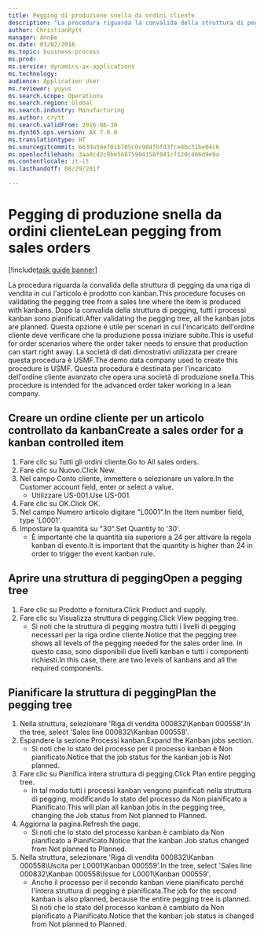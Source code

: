 ```yaml
--- 
title: Pegging di produzione snella da ordini cliente
description: "La procedura riguarda la convalida della struttura di pegging da una riga di vendita in cui l'articolo è prodotto con kanban."
author: ChristianRytt
manager: AnnBe
ms.date: 03/02/2016
ms.topic: business-process
ms.prod: 
ms.service: dynamics-ax-applications
ms.technology: 
audience: Application User
ms.reviewer: yuyus
ms.search.scope: Operations
ms.search.region: Global
ms.search.industry: Manufacturing
ms.author: crytt
ms.search.validFrom: 2016-06-30
ms.dyn365.ops.version: AX 7.0.0
ms.translationtype: HT
ms.sourcegitcommit: 663da58ef01b705c0c984fbfd3fce8bc31be04c6
ms.openlocfilehash: 3aa8cd2c0be56875904158f041cf120c466d9e9a
ms.contentlocale: it-it
ms.lasthandoff: 08/29/2017

---
```

# <a name="lean-pegging-from-sales-orders"></a><span data-ttu-id="dfb27-103">Pegging di produzione snella da ordini cliente</span><span class="sxs-lookup"><span data-stu-id="dfb27-103">Lean pegging from sales orders</span></span>

[!include[task guide banner](../../includes/task-guide-banner.md)]

<span data-ttu-id="dfb27-104">La procedura riguarda la convalida della struttura di pegging da una riga di vendita in cui l'articolo è prodotto con kanban.</span><span class="sxs-lookup"><span data-stu-id="dfb27-104">This procedure focuses on validating the pegging tree from a sales line where the item is produced with kanbans.</span></span> <span data-ttu-id="dfb27-105">Dopo la convalida della struttura di pegging, tutti i processi kanban sono pianificati.</span><span class="sxs-lookup"><span data-stu-id="dfb27-105">After validating the pegging tree, all the kanban jobs are planned.</span></span> <span data-ttu-id="dfb27-106">Questa opzione è utile per scenari in cui l'incaricato dell'ordine cliente deve verificare che la produzione possa iniziare subito.</span><span class="sxs-lookup"><span data-stu-id="dfb27-106">This is useful for order scenarios where the order taker needs to ensure that production can start right away.</span></span> <span data-ttu-id="dfb27-107">La società di dati dimostrativi utilizzata per creare questa procedura è USMF.</span><span class="sxs-lookup"><span data-stu-id="dfb27-107">The demo data company used to create this procedure is USMF.</span></span> <span data-ttu-id="dfb27-108">Questa procedura è destinata per l'incaricato dell'ordine cliente avanzato che opera una società di produzione snella.</span><span class="sxs-lookup"><span data-stu-id="dfb27-108">This procedure is intended for the advanced order taker working in a lean company.</span></span>


## <a name="create-a-sales-order-for-a-kanban-controlled-item"></a><span data-ttu-id="dfb27-109">Creare un ordine cliente per un articolo controllato da kanban</span><span class="sxs-lookup"><span data-stu-id="dfb27-109">Create a sales order for a kanban controlled item</span></span>
1. <span data-ttu-id="dfb27-110">Fare clic su Tutti gli ordini cliente.</span><span class="sxs-lookup"><span data-stu-id="dfb27-110">Go to All sales orders.</span></span>
2. <span data-ttu-id="dfb27-111">Fare clic su Nuovo.</span><span class="sxs-lookup"><span data-stu-id="dfb27-111">Click New.</span></span>
3. <span data-ttu-id="dfb27-112">Nel campo Conto cliente, immettere o selezionare un valore.</span><span class="sxs-lookup"><span data-stu-id="dfb27-112">In the Customer account field, enter or select a value.</span></span>
    * <span data-ttu-id="dfb27-113">Utilizzare US-001.</span><span class="sxs-lookup"><span data-stu-id="dfb27-113">Use US-001.</span></span>  
4. <span data-ttu-id="dfb27-114">Fare clic su OK.</span><span class="sxs-lookup"><span data-stu-id="dfb27-114">Click OK.</span></span>
5. <span data-ttu-id="dfb27-115">Nel campo Numero articolo digitare "L0001".</span><span class="sxs-lookup"><span data-stu-id="dfb27-115">In the Item number field, type 'L0001'.</span></span>
6. <span data-ttu-id="dfb27-116">Impostare la quantità su "30".</span><span class="sxs-lookup"><span data-stu-id="dfb27-116">Set Quantity to '30'.</span></span>
    * <span data-ttu-id="dfb27-117">È importante che la quantità sia superiore a 24 per attivare la regola kanban di evento.</span><span class="sxs-lookup"><span data-stu-id="dfb27-117">It is important that the quantity is higher than 24 in order to trigger the event kanban rule.</span></span>  

## <a name="open-a-pegging-tree"></a><span data-ttu-id="dfb27-118">Aprire una struttura di pegging</span><span class="sxs-lookup"><span data-stu-id="dfb27-118">Open a pegging tree</span></span> 
1. <span data-ttu-id="dfb27-119">Fare clic su Prodotto e fornitura.</span><span class="sxs-lookup"><span data-stu-id="dfb27-119">Click Product and supply.</span></span>
2. <span data-ttu-id="dfb27-120">Fare clic su Visualizza struttura di pegging.</span><span class="sxs-lookup"><span data-stu-id="dfb27-120">Click View pegging tree.</span></span>
    * <span data-ttu-id="dfb27-121">Si noti che la struttura di pegging mostra tutti i livelli di pegging necessari per la riga ordine cliente.</span><span class="sxs-lookup"><span data-stu-id="dfb27-121">Notice that the pegging tree shows all levels of the pegging needed for the sales order line.</span></span> <span data-ttu-id="dfb27-122">In questo caso, sono disponibili due livelli kanban e tutti i componenti richiesti.</span><span class="sxs-lookup"><span data-stu-id="dfb27-122">In this case, there are two levels of kanbans and all the required components.</span></span>  

## <a name="plan-the-pegging-tree"></a><span data-ttu-id="dfb27-123">Pianificare la struttura di pegging</span><span class="sxs-lookup"><span data-stu-id="dfb27-123">Plan the pegging tree</span></span>
1. <span data-ttu-id="dfb27-124">Nella struttura, selezionare 'Riga di vendita 000832\Kanban 000558'.</span><span class="sxs-lookup"><span data-stu-id="dfb27-124">In the tree, select 'Sales line 000832\Kanban 000558'.</span></span>
2. <span data-ttu-id="dfb27-125">Espandere la sezione Processi kanban.</span><span class="sxs-lookup"><span data-stu-id="dfb27-125">Expand the Kanban jobs section.</span></span>
    * <span data-ttu-id="dfb27-126">Si noti che lo stato del processo per il processo kanban è Non pianificato.</span><span class="sxs-lookup"><span data-stu-id="dfb27-126">Notice that the job status for the kanban job is Not planned.</span></span>  
3. <span data-ttu-id="dfb27-127">Fare clic su Pianifica intera struttura di pegging.</span><span class="sxs-lookup"><span data-stu-id="dfb27-127">Click Plan entire pegging tree.</span></span>
    * <span data-ttu-id="dfb27-128">In tal modo tutti i processi kanban vengono pianificati nella struttura di pegging, modificando lo stato del processo da Non pianificato a Pianificato.</span><span class="sxs-lookup"><span data-stu-id="dfb27-128">This will plan all kanban jobs in the pegging tree, changing the Job status from Not planned to Planned.</span></span>  
4. <span data-ttu-id="dfb27-129">Aggiorna la pagina.</span><span class="sxs-lookup"><span data-stu-id="dfb27-129">Refresh the page.</span></span>
    * <span data-ttu-id="dfb27-130">Si noti che lo stato del processo kanban è cambiato da Non pianificato a Pianificato.</span><span class="sxs-lookup"><span data-stu-id="dfb27-130">Notice that the kanban Job status changed from Not planned to Planned.</span></span>  
5. <span data-ttu-id="dfb27-131">Nella struttura, selezionare 'Riga di vendita 000832\Kanban 000558\Uscita per L0001\Kanban 000559'.</span><span class="sxs-lookup"><span data-stu-id="dfb27-131">In the tree, select 'Sales line 000832\Kanban 000558\Issue for L0001\Kanban 000559'.</span></span>
    * <span data-ttu-id="dfb27-132">Anche il processo per il secondo kanban viene pianificato perché l'intera struttura di pegging è pianificata.</span><span class="sxs-lookup"><span data-stu-id="dfb27-132">The job for the second kanban is also planned, because the entire pegging tree is planned.</span></span> <span data-ttu-id="dfb27-133">Si noti che lo stato del processo kanban è cambiato da Non pianificato a Pianificato.</span><span class="sxs-lookup"><span data-stu-id="dfb27-133">Notice that the kanban job status is changed from Not planned to Planned.</span></span>  


